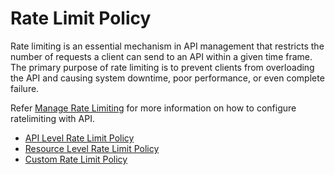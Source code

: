 # Rate Limit Policy

Rate limiting is an essential mechanism in API management that restricts the number of requests a client can send to an API within a given time frame. The primary purpose of rate limiting is to prevent clients from overloading the API and causing system downtime, poor performance, or even complete failure.

Refer [Manage Rate Limiting](../../create-api/rate-limiting/rate-limiting-policy-overview/) for more information on how to configure ratelimiting with API.

- [API Level Rate Limit Policy](../../catalogs/ratelimit-api)
- [Resource Level Rate Limit Policy](../../catalogs/ratelimit-resource)
- [Custom Rate Limit Policy](../../catalogs/ratelimit-custom)